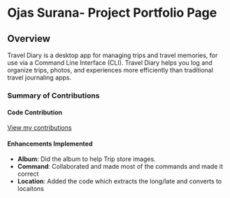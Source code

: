 # Ojas Surana- Project Portfolio Page

## Overview

Travel Diary is a desktop app for managing trips and travel memories, for use via a Command Line Interface (CLI). Travel Diary helps you log and organize trips, photos, and experiences more efficiently than traditional travel journaling apps.


### Summary of Contributions

#### Code Contribution
[View my contributions](https://nus-cs2113-ay2425s2.github.io/tp-dashboard/?search=ojassurana&breakdown=true&sort=groupTitle%20dsc&sortWithin=title&since=2025-02-21&timeframe=commit&mergegroup=&groupSelect=groupByRepos&checkedFileTypes=docs~functional-code~test-code~other)

#### Enhancements Implemented
- **Album**: Did the album to help Trip store images. 
- **Command**: Collaborated and made most of the commands and made it correct
- **Location**: Added the code which extracts the long/late and converts to locaitons